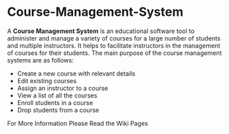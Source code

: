 # Course-Management-System

A **Course Management System** is an educational software tool to administer and manage a variety of courses for a large number of students and multiple instructors. It helps to facilitate instructors in the management of courses for their students. The main purpose of the course management systems are as follows:

* Create a new course with relevant details
* Edit existing courses
* Assign an instructor to a course
* View a list of all the courses
* Enroll students in a course
* Drop students from a course

For More Information Please Read the Wiki Pages

